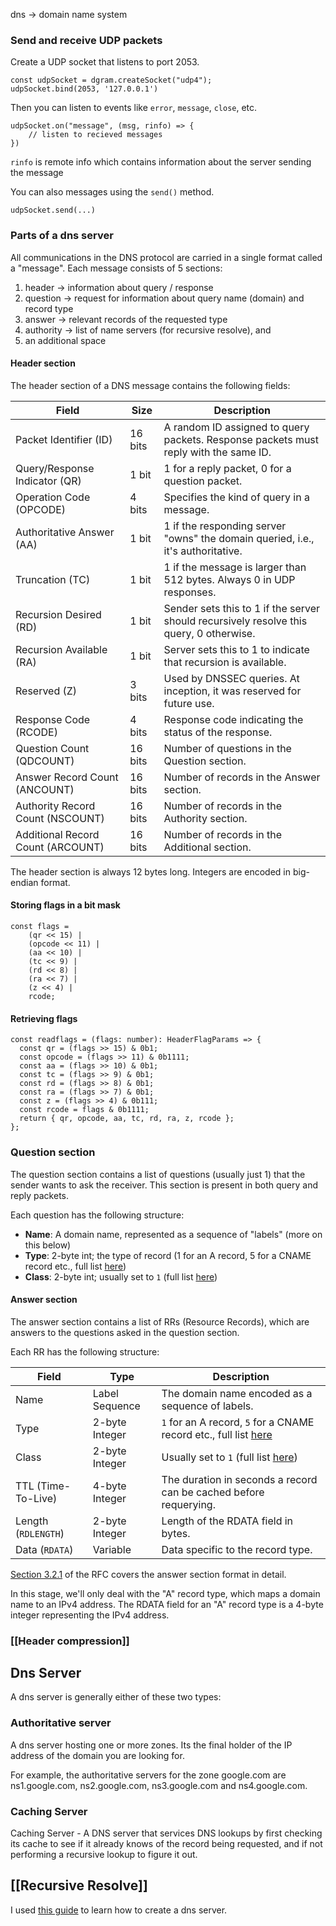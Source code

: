 dns -> domain name system
### Send and receive UDP packets

Create a UDP socket that listens to port 2053.

```
const udpSocket = dgram.createSocket("udp4");
udpSocket.bind(2053, '127.0.0.1')
```

Then you can listen to events like `error`, `message`, `close`, etc.

```
udpSocket.on("message", (msg, rinfo) => {
	// listen to recieved messages
})
```

`rinfo` is remote info which contains information about the server sending the message

You can also messages using the `send()` method.

```
udpSocket.send(...)
```

### Parts of a dns server

All communications in the DNS protocol are carried in a single format called a "message". Each message consists of 5 sections: 
1. header -> information about query / response
2. question -> request for information about query name (domain) and record type
3. answer -> relevant records of the requested type
5. authority -> list of name servers (for recursive resolve), and
6. an additional space

#### Header section

The header section of a DNS message contains the following fields:

| Field                             | Size    | Description                                                                                   |
| --------------------------------- | ------- | --------------------------------------------------------------------------------------------- |
| Packet Identifier (ID)            | 16 bits | A random ID assigned to query packets. Response packets must reply with the same ID. <br>     |
| Query/Response Indicator (QR)     | 1 bit   | 1 for a reply packet, 0 for a question packet.  <br>                                          |
| Operation Code (OPCODE)           | 4 bits  | Specifies the kind of query in a message.  <br>                                               |
| Authoritative Answer (AA)         | 1 bit   | 1 if the responding server "owns" the domain queried, i.e., it's authoritative.  <br>         |
| Truncation (TC)                   | 1 bit   | 1 if the message is larger than 512 bytes. Always 0 in UDP responses.  <br>                   |
| Recursion Desired (RD)            | 1 bit   | Sender sets this to 1 if the server should recursively resolve this query, 0 otherwise.  <br> |
| Recursion Available (RA)          | 1 bit   | Server sets this to 1 to indicate that recursion is available.  <br>                          |
| Reserved (Z)                      | 3 bits  | Used by DNSSEC queries. At inception, it was reserved for future use.  <br>                   |
| Response Code (RCODE)             | 4 bits  | Response code indicating the status of the response.  <br>                                    |
| Question Count (QDCOUNT)          | 16 bits | Number of questions in the Question section.  <br>                                            |
| Answer Record Count (ANCOUNT)     | 16 bits | Number of records in the Answer section.  <br>                                                |
| Authority Record Count (NSCOUNT)  | 16 bits | Number of records in the Authority section.  <br>                                             |
| Additional Record Count (ARCOUNT) | 16 bits | Number of records in the Additional section.  <br>                                            |
The header section is always 12 bytes long. Integers are encoded in big-endian format.

#### Storing flags in a bit mask

```
const flags = 
	(qr << 15) | 
	(opcode << 11) |
	(aa << 10) |
	(tc << 9) |
	(rd << 8) |
	(ra << 7) |
	(z << 4) |
	rcode;
```

#### Retrieving flags

```
const readflags = (flags: number): HeaderFlagParams => {
  const qr = (flags >> 15) & 0b1;
  const opcode = (flags >> 11) & 0b1111;
  const aa = (flags >> 10) & 0b1;
  const tc = (flags >> 9) & 0b1;
  const rd = (flags >> 8) & 0b1;
  const ra = (flags >> 7) & 0b1;
  const z = (flags >> 4) & 0b111;
  const rcode = flags & 0b1111;
  return { qr, opcode, aa, tc, rd, ra, z, rcode };
};
```

### Question section

The question section contains a list of questions (usually just 1) that the sender wants to ask the receiver. This section is present in both query and reply packets.

Each question has the following structure:

- **Name**: A domain name, represented as a sequence of "labels" (more on this below)
- **Type**: 2-byte int; the type of record (1 for an A record, 5 for a CNAME record etc., full list [here](https://www.rfc-editor.org/rfc/rfc1035#section-3.2.2))
- **Class**: 2-byte int; usually set to `1` (full list [here](https://www.rfc-editor.org/rfc/rfc1035#section-3.2.4))

#### Answer section

The answer section contains a list of RRs (Resource Records), which are answers to the questions asked in the question section.

Each RR has the following structure:

|Field|Type|Description|
|---|---|---|
|Name|Label Sequence|The domain name encoded as a sequence of labels.|
|Type|2-byte Integer|`1` for an A record, `5` for a CNAME record etc., full list [here](https://www.rfc-editor.org/rfc/rfc1035#section-3.2.2)|
|Class|2-byte Integer|Usually set to `1` (full list [here](https://www.rfc-editor.org/rfc/rfc1035#section-3.2.4))|
|TTL (Time-To-Live)|4-byte Integer|The duration in seconds a record can be cached before requerying.|
|Length (`RDLENGTH`)|2-byte Integer|Length of the RDATA field in bytes.|
|Data (`RDATA`)|Variable|Data specific to the record type.|

[Section 3.2.1](https://www.rfc-editor.org/rfc/rfc1035#section-3.2.1) of the RFC covers the answer section format in detail.

In this stage, we'll only deal with the "A" record type, which maps a domain name to an IPv4 address. The RDATA field for an "A" record type is a 4-byte integer representing the IPv4 address.

### [[Header compression]]

## Dns Server
A dns server is generally either of these two types:
### Authoritative server
A dns server hosting one or more zones. Its the final holder of the IP address of the domain you are looking for.

For example, the authoritative servers for the zone google.com are ns1.google.com, ns2.google.com, ns3.google.com and ns4.google.com.

### Caching Server
Caching Server - A DNS server that services DNS lookups by first checking its cache to see if it already knows of the record being requested, and if not performing a recursive lookup to figure it out.
## [[Recursive Resolve]]


I used [this guide](https://github.com/EmilHernvall/dnsguide) to learn how to create a dns server.
